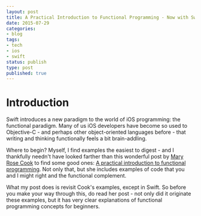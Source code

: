 ```yaml
---
layout: post
title: A Practical Introduction to Functional Programming - Now with Swift!
date: 2015-07-29
categories:
- blog
tags:
- tech
- ios
- swift
status: publish
type: post
published: true
---
```


# Introduction

Swift introduces a new paradigm to the world of iOS programming: the functional paradigm. Many of us iOS developers have become so used to Objective-C - and perhaps other object-oriented languages before - that writing and thinking functionally feels a bit brain-addling. 

Where to begin? Myself, I find examples the easiest to digest - and  I thankfully needn't have looked farther than this wonderful post by [Mary Rose Cook](http://maryrosecook.com/) to find some good ones: [
A practical introduction to functional programming](http://maryrosecook.com/blog/post/a-practical-introduction-to-functional-programming). Not only that, but she includes examples of code that you and I might right and the functional complement.

What my post does is revisit Cook's examples, except in Swift. So before you make your way through this, do read her post - not only did it originate these examples, but it has very clear explanations of functional programming concepts for beginners.